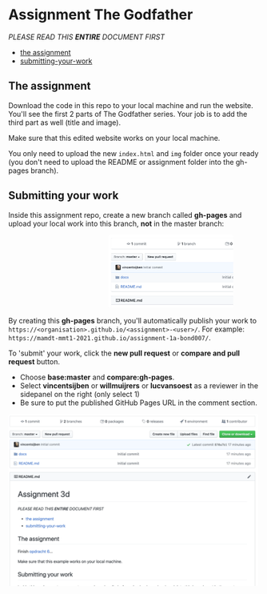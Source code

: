 # Assignment The Godfather

*PLEASE READ THIS **ENTIRE** DOCUMENT FIRST*

* [the assignment](#the-assignment)
* [submitting-your-work](#submitting-your-work)


## The assignment

Download the code in this repo to your local machine and run the website. You'll see the first 2 parts of The Godfather series. Your job is to add the third part as well (title and image).

Make sure that this edited website works on your local machine. 

You only need to upload the new ```index.html``` and ```img``` folder once your ready (you don't need to upload the README or assignment folder into the gh-pages branch).

## Submitting your work
Inside this assignment repo, create a new branch called **gh-pages** and upload your local work into this branch, **not** in the master branch:

<img src="assignment/create-branch-gh-pages.gif" width="250" alt="how to create new branch called gh-pages" style="margin-left:200px;">

By creating this **gh-pages** branch, you'll automatically publish your work to ```https://<organisation>.github.io/<assignment>-<user>/```. For example: ```https://mamdt-mmt1-2021.github.io/assignment-1a-bond007/```.

To 'submit' your work, click the **new pull request** or **compare and pull request** button. 
  * Choose **base:master** and **compare:gh-pages**. 
  * Select **vincentsijben** or **willmuijrers** or **lucvansoest** as a reviewer in the sidepanel on the right (only select 1)
  * Be sure to put the published GitHub Pages URL in the comment section.
  
<img src="assignment/example-send-pull-request.gif" width="500" alt="example of sending pull request to review">  
